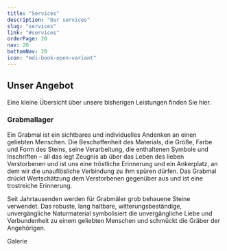 ```yaml
---
title: "Services"
description: "Our services"
slug: "services"
link: "#services"
orderPage: 20
nav: 20
bottomNav: 20
icon: "mdi-book-open-variant"
---
```


<Wave color="var(--color-bgr)" background="var(--color-bgr2)"></Wave>
<div class="container pt-md-8">

## Unser Angebot

Eine kleine Übersicht über unsere bisherigen Leistungen finden Sie hier.
</div>

<v-container pb-md-8>
<v-row>
<v-col cols="4"><nuxt-img src="grabmallager.webp" class="rounded" style="width: 100%"></nuxt-img></v-col>
<v-col :class="{'d-flex': true, 'flex-column': true, 'justify-space-between': true}"><div>

### Grabmallager

Ein Grabmal ist ein sichtbares und individuelles Andenken an einen geliebten Menschen.<span class="d-none d-md-inline">
Die Beschaffenheit des Materials, die Größe, Farbe und Form des Steins, seine Verarbeitung, die enthaltenen Symbole und Inschriften – all das legt Zeugnis ab über das Leben des lieben Verstorbenen und ist uns eine tröstliche Erinnerung und ein Ankerplatz, an dem wir die unauflösliche Verbindung zu ihm spüren dürfen. Das Grabmal drückt Wertschätzung dem Verstorbenen gegenüber aus und ist eine trostreiche Erinnerung.</span>

<span class="d-none d-md-inline">Seit Jahrtausenden werden für Grabmäler grob behauene Steine verwendet. Das robuste, lang haltbare, witterungsbeständige, unvergängliche Naturmaterial symbolisiert die unvergängliche Liebe und Verbundenheit zu einem geliebten Menschen und schmückt die Gräber der Angehörigen.</span>

</div><v-btn>Galerie</v-btn>
</v-col></v-row>
</v-container>